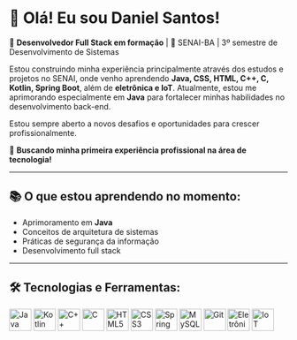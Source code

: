 # 👋 Olá! Eu sou Daniel Santos!

🎯 **Desenvolvedor Full Stack em formação** | 📍 SENAI-BA | 3º semestre de Desenvolvimento de Sistemas

Estou construindo minha experiência principalmente através dos estudos e projetos no SENAI, onde venho aprendendo **Java, CSS, HTML, C++, C, Kotlin, Spring Boot**, além de **eletrônica e IoT**. Atualmente, estou me aprimorando especialmente em **Java** para fortalecer minhas habilidades no desenvolvimento back-end.

Estou sempre aberto a novos desafios e oportunidades para crescer profissionalmente.

🚀 **Buscando minha primeira experiência profissional na área de tecnologia!**

---

## 📚 O que estou aprendendo no momento:

- Aprimoramento em **Java**  
- Conceitos de arquitetura de sistemas  
- Práticas de segurança da informação  
- Desenvolvimento full stack  

---

## 🛠️ Tecnologias e Ferramentas:

<p align="left">
  <img src="https://cdn.jsdelivr.net/gh/devicons/devicon/icons/java/java-original.svg" alt="Java" width="40" height="40"/>
  <img src="https://cdn.jsdelivr.net/gh/devicons/devicon/icons/kotlin/kotlin-original.svg" alt="Kotlin" width="40" height="40"/>
  <img src="https://cdn.jsdelivr.net/gh/devicons/devicon/icons/cplusplus/cplusplus-original.svg" alt="C++" width="40" height="40"/>
  <img src="https://cdn.jsdelivr.net/gh/devicons/devicon/icons/c/c-original.svg" alt="C" width="40" height="40"/>
  <img src="https://cdn.jsdelivr.net/gh/devicons/devicon/icons/html5/html5-original.svg" alt="HTML5" width="40" height="40"/>
  <img src="https://cdn.jsdelivr.net/gh/devicons/devicon/icons/css3/css3-original.svg" alt="CSS3" width="40" height="40"/>
  <img src="https://cdn.jsdelivr.net/gh/devicons/devicon/icons/spring/spring-original.svg" alt="Spring Boot" width="40" height="40"/>
  <img src="https://cdn.jsdelivr.net/gh/devicons/devicon/icons/mysql/mysql-original.svg" alt="MySQL" width="40" height="40"/>
  <img src="https://cdn.jsdelivr.net/gh/devicons/devicon/icons/git/git-original.svg" alt="Git" width="40" height="40"/>
  <img src="https://img.icons8.com/external-flat-juicy-fish/60/external-electronics-automation-technology-flat-flat-juicy-fish.png" alt="Eletrônica" width="40" height="40"/>
  <img src="https://img.icons8.com/ios-filled/50/internet-of-things.png" alt="IoT" width="40" height="40"/>
</p>
